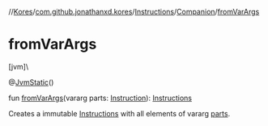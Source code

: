 //[Kores](../../../../index.md)/[com.github.jonathanxd.kores](../../index.md)/[Instructions](../index.md)/[Companion](index.md)/[fromVarArgs](from-var-args.md)

# fromVarArgs

[jvm]\

@[JvmStatic](https://kotlinlang.org/api/latest/jvm/stdlib/kotlin.jvm/-jvm-static/index.html)()

fun [fromVarArgs](from-var-args.md)(vararg parts: [Instruction](../../-instruction/index.md)): [Instructions](../index.md)

Creates a immutable [Instructions](../index.md) with all elements of vararg [parts](from-var-args.md).
